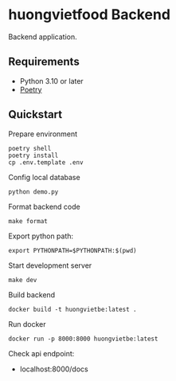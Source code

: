 # huongvietfood Backend

Backend application.

## Requirements

- Python 3.10 or later
- [Poetry](https://www.poetryfoundation.org/)

## Quickstart

Prepare environment

```
poetry shell
poetry install
cp .env.template .env
```

Config local database

```
python demo.py
```

Format backend code

```
make format
```

Export python path:

```
export PYTHONPATH=$PYTHONPATH:$(pwd)
```

Start development server

```
make dev
```

Build backend
```
docker build -t huongvietbe:latest . 
```
Run docker
```
docker run -p 8000:8000 huongvietbe:latest
```
Check api endpoint:

* localhost:8000/docs
